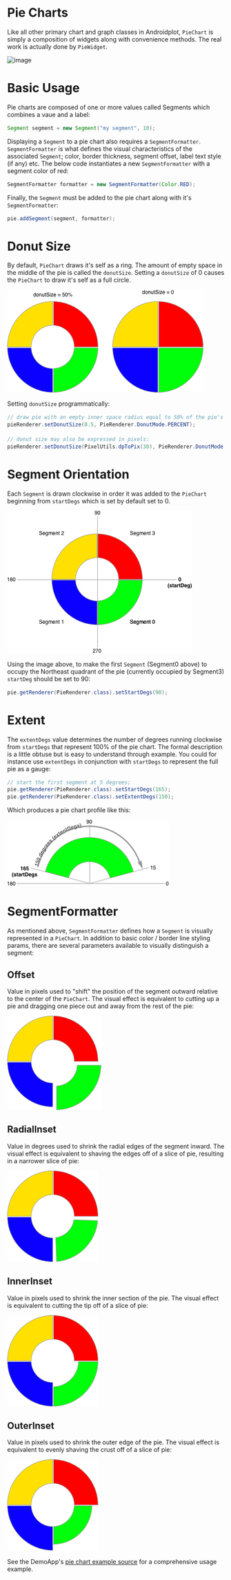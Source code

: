 # Pie Charts
Like all other primary chart and graph classes in Androidplot, `PieChart` is simply a composition
of widgets along with convenience methods.  The real work is actually done by `PieWidget`.

![image](images/screens/pie_horiz.png)

# Basic Usage
Pie charts are composed of one or more values called Segments which combines a vaue and a label:

```java
Segment segment = new Segment("my segment", 10);
```

Displaying a `Segment` to a pie chart also requires a `SegmentFormatter`.  `SegmentFormatter` is what defines
the visual characteristics of the associated `Segment`; color, border thickness, 
segment offset, label text style (if any) etc.  The below code instantiates a new `SegmentFormatter`
with a segment color of red:

```java
SegmentFormatter formatter = new SegmentFormatter(Color.RED);
```

Finally, the `Segment` must be added to the pie chart along with it's `SegmentFormatter`:

```java
pie.addSegment(segment, formatter);
```

# Donut Size
By default, `PieChart` draws it's self as a ring.  The amount of empty space in the middle of
the pie is called the `donutSize`.  Setting a `donutSize` of 0 causes the `PieChart` to draw it's 
self as a full circle.

![image](images/pie_donut_size.png)

Setting `donutSize` programmatically:

```java
// draw pie with an empty inner space radius equal to 50% of the pie's radius.
pieRenderer.setDonutSize(0.5, PieRenderer.DonutMode.PERCENT);

// donut size may also be expressed in pixels:
pieRenderer.setDonutSize(PixelUtils.dpToPix(30), PieRenderer.DonutMode.PIXELS);
```

# Segment Orientation
Each `Segment` is drawn clockwise in order it was added to the `PieChart` beginning from `startDegs` 
which is set by default set to 0.

![image](images/pie_orientation.png)

Using the image above, to make the first `Segment` (Segment0 above) to occupy the Northeast quadrant 
of the pie (currently occupied by Segment3) `startDeg` should be set to 90:

```java
pie.getRenderer(PieRenderer.class).setStartDegs(90);
```
# Extent
The `extentDegs` value determines the number of degrees running clockwise from `startDegs` that 
represent 100% of the pie chart.  The formal description is a little obtuse but is easy to understand 
through example.  You could for instance use `extentDegs` in conjunction with `startDegs` to represent 
the full pie as a gauge:

```java
// start the first segment at 5 degrees;
pie.getRenderer(PieRenderer.class).setStartDegs(165);
pie.getRenderer(PieRenderer.class).setExtentDegs(150);
```
Which produces a pie chart profile like this:

![image](images/pie_extent.png)

# SegmentFormatter
As mentioned above, `SegmentFormatter` defines how a `Segment` is visually represented in a `PieChart`.
In addition to basic color / border line styling params, there are several parameters available
to visually distinguish a segment:

## Offset
Value in pixels used to "shift" the position of the segment outward relative to the center of the `PieChart`.
The visual effect is equivalent to cutting up a pie and dragging one piece out and away from the rest of the pie:

![image](images/pie_offset.png)

## RadialInset
Value in degrees used to shrink the radial edges of the segment inward.  The visual effect is equivalent
to shaving the edges off of a slice of pie, resulting in a narrower slice of pie:

![image](images/pie_radial_inset.png)

## InnerInset
Value in pixels used to shrink the inner section of the pie.  The visual effect is equivalent to
cutting the tip off of a slice of pie:

![image](images/pie_inner_inset.png)

## OuterInset
Value in pixels used to shrink the outer edge of the pie.  The visual effect is equivalent to evenly
shaving the crust off of a slice of pie:

![image](images/pie_outer_inset.png)

See the DemoApp's 
[pie chart example source](../demoapp/src/main/java/com/androidplot/demos/SimplePieChartActivity.java) for a comprehensive usage example.

